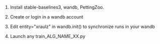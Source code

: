 1. Install stable-baselines3, wandb, PettingZoo.

2. Create or login in a wandb account

3. Edit entity="xraulz" in wandb.init() to synchronize runs in your wandb

4. Launch any train_ALG_NAME_XX.py
